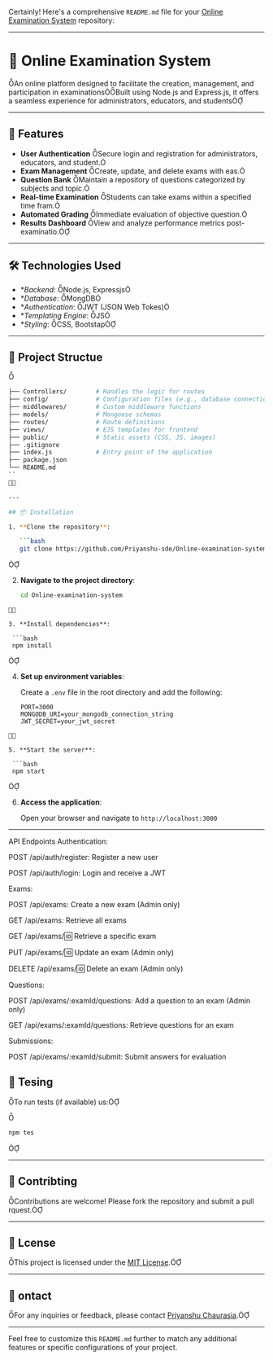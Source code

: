 Certainly! Here's a comprehensive `README.md` file for your [Online Examination System](https://github.com/Priyanshu-sde/Online-examination-system) repository:

---

# 📝 Online Examination System
An online platform designed to facilitate the creation, management, and participation in examinationsBuilt using Node.js and Express.js, it offers a seamless experience for administrators, educators, and students

---

## 🚀 Features

- **User Authentication** Secure login and registration for administrators, educators, and student.
- **Exam Management** Create, update, and delete exams with eas.
- **Question Bank** Maintain a repository of questions categorized by subjects and topic.
- **Real-time Examination** Students can take exams within a specified time fram.
- **Automated Grading** Immediate evaluation of objective question.
- **Results Dashboard** View and analyze performance metrics post-examinatio.

---

## 🛠️ Technologies Used

- **Backend*: Node.js, Expressjs
- **Database*: MongDB
- **Authentication*: JWT (JSON Web Tokes)
- **Templating Engine*: JS
- **Styling*: CSS, Bootstap

---

## 📁 Project Structue


```bash
├── Controllers/        # Handles the logic for routes
├── config/             # Configuration files (e.g., database connection)
├── middlewares/        # Custom middleware functions
├── models/             # Mongoose schemas
├── routes/             # Route definitions
├── views/              # EJS templates for frontend
├── public/             # Static assets (CSS, JS, images)
├── .gitignore
├── index.js            # Entry point of the application
├── package.json
└── README.md
``


---

## 📦 Installation

1. **Clone the repository**:

   ```bash
   git clone https://github.com/Priyanshu-sde/Online-examination-system.git
  ```


2. **Navigate to the project directory**:

   ```bash
   cd Online-examination-system
  ```


3. **Install dependencies**:

   ```bash
   npm install
  ```


4. **Set up environment variables**:

   Create a `.env` file in the root directory and add the following:

   ```env
   PORT=3000
   MONGODB_URI=your_mongodb_connection_string
   JWT_SECRET=your_jwt_secret
  ```


5. **Start the server**:

   ```bash
   npm start
  ```


6. **Access the application**:

   Open your browser and navigate to `http://localhost:3000`

---

API Endpoints
Authentication:

POST /api/auth/register: Register a new user

POST /api/auth/login: Login and receive a JWT

Exams:

POST /api/exams: Create a new exam (Admin only)

GET /api/exams: Retrieve all exams

GET /api/exams/:id: Retrieve a specific exam

PUT /api/exams/:id: Update an exam (Admin only)

DELETE /api/exams/:id: Delete an exam (Admin only)

Questions:

POST /api/exams/:examId/questions: Add a question to an exam (Admin only)

GET /api/exams/:examId/questions: Retrieve questions for an exam

Submissions:

POST /api/exams/:examId/submit: Submit answers for evaluation

## 🧪 Tesing

To run tests (if available) us:


```bash
npm tes
```


---

## 🤝 Contribting

Contributions are welcome! Please fork the repository and submit a pull rquest.

---

## 📄 Lcense

This project is licensed under the [MIT License](LCENSE).

---

## 📧 ontact

For any inquiries or feedback, please contact [Priyanshu Chaurasia](mailto:Priyanshu.sde@gmil.com).

---

Feel free to customize this `README.md` further to match any additional features or specific configurations of your project. 